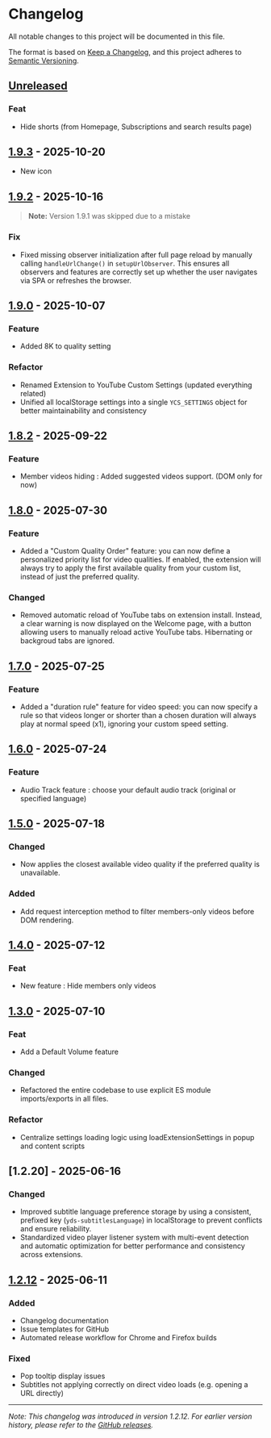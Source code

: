 # Changelog

All notable changes to this project will be documented in this file.

The format is based on [Keep a Changelog](https://keepachangelog.com/en/1.0.0/),
and this project adheres to [Semantic Versioning](https://semver.org/spec/v2.0.0.html).

## [Unreleased]

### Feat
- Hide shorts (from Homepage, Subscriptions and search results page)

## [1.9.3] - 2025-10-20
- New icon


## [1.9.2] - 2025-10-16 
> **Note:** Version 1.9.1 was skipped due to a mistake

### Fix
- Fixed missing observer initialization after full page reload by manually calling `handleUrlChange()` in `setupUrlObserver`. This ensures all observers and features are correctly set up whether the user navigates via SPA or refreshes the browser.

## [1.9.0] - 2025-10-07

### Feature
- Added 8K to quality setting

### Refactor
- Renamed Extension to YouTube Custom Settings (updated everything related)
- Unified all localStorage settings into a single `YCS_SETTINGS` object for better maintainability and consistency

## [1.8.2] - 2025-09-22

### Feature
- Member videos hiding : Added suggested videos support. (DOM only for now)


## [1.8.0] - 2025-07-30

### Feature
- Added a "Custom Quality Order" feature: you can now define a personalized priority list for video qualities. If enabled, the extension will always try to apply the first available quality from your custom list, instead of just the preferred quality.

### Changed
- Removed automatic reload of YouTube tabs on extension install. Instead, a clear warning is now displayed on the Welcome page, with a button allowing users to manually reload active YouTube tabs. Hibernating or backgroud tabs are ignored.


## [1.7.0] - 2025-07-25

### Feature
- Added a "duration rule" feature for video speed: you can now specify a rule so that videos longer or shorter than a chosen duration will always play at normal speed (x1), ignoring your custom speed setting.


## [1.6.0] - 2025-07-24

### Feature
- Audio Track feature : choose your default audio track (original or specified language)

## [1.5.0] - 2025-07-18

### Changed
- Now applies the closest available video quality if the preferred quality is unavailable.

### Added
- Add request interception method to filter members-only videos before DOM rendering.

## [1.4.0] - 2025-07-12

### Feat
- New feature : Hide members only videos

## [1.3.0] - 2025-07-10

### Feat
- Add a Default Volume feature

### Changed
- Refactored the entire codebase to use explicit ES module imports/exports in all files.

### Refactor
- Centralize settings loading logic using loadExtensionSettings in popup and content scripts

## [1.2.20] - 2025-06-16

### Changed
- Improved subtitle language preference storage by using a consistent, prefixed key (`yds-subtitlesLanguage`) in localStorage to prevent conflicts and ensure reliability.
- Standardized video player listener system with multi-event detection and automatic optimization for better performance and consistency across extensions.

## [1.2.12] - 2025-06-11

### Added
- Changelog documentation
- Issue templates for GitHub
- Automated release workflow for Chrome and Firefox builds

### Fixed
- Pop tooltip display issues
- Subtitles not applying correctly on direct video loads (e.g. opening a URL directly)

---

*Note: This changelog was introduced in version 1.2.12. For earlier version history, please refer to the [GitHub releases](https://github.com/YouG-o/YouTube_Custom_Settings/releases).*

[Unreleased]: https://github.com/YouG-o/YouTube_Custom_Settings/compare/v1.9.3...HEAD
[1.9.3]: https://github.com/YouG-o/YouTube_Custom_Settings/compare/v1.9.2...v1.9.3
[1.9.2]: https://github.com/YouG-o/YouTube_Custom_Settings/compare/v1.9.0...v1.9.2
[1.9.0]: https://github.com/YouG-o/YouTube_Custom_Settings/compare/v1.8.2...v1.9.0
[1.8.2]: https://github.com/YouG-o/YouTube_Custom_Settings/compare/v1.8.0...v1.8.2
[1.8.0]: https://github.com/YouG-o/YouTube_Custom_Settings/compare/v1.7.0...v1.8.0
[1.7.0]: https://github.com/YouG-o/YouTube_Custom_Settings/compare/v1.6.0...v1.7.0
[1.6.0]: https://github.com/YouG-o/YouTube_Custom_Settings/compare/v1.5.0...v1.6.0
[1.5.0]: https://github.com/YouG-o/YouTube_Custom_Settings/compare/v1.4.0...v1.5.0
[1.4.0]: https://github.com/YouG-o/YouTube_Custom_Settings/compare/v1.3.0...v1.4.0
[1.3.0]: https://github.com/YouG-o/YouTube_Custom_Settings/compare/v1.2.12...v1.3.0
[1.2.2]: https://github.com/YouG-o/YouTube_Custom_Settings/compare/v1.2.12...v1.2.2
[1.2.12]: https://github.com/YouG-o/YouTube_Custom_Settings/compare/v1.2.0...v1.2.12